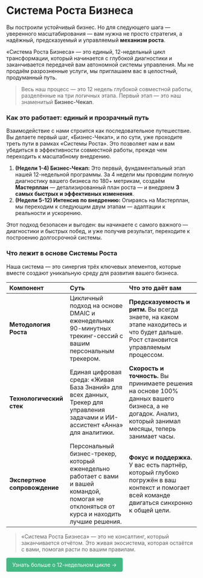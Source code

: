 # Система Роста Бизнеса

Вы построили устойчивый бизнес. Но для следующего шага — уверенного масштабирования — вам нужна не просто стратегия, а надёжный, предсказуемый и управляемый **механизм роста**.

«Система Роста Бизнеса» — это единый, 12-недельный цикл трансформации, который начинается с глубокой диагностики и заканчивается передачей вам автономной системы управления. Мы не продаём разрозненные услуги, мы приглашаем вас в целостный, продуманный путь.

> Весь наш процесс — это 12 недель глубокой совместной работы, разделённые на три логичных этапа. Первый этап — это наш знаменитый **Бизнес-Чекап**.

### Как это работает: единый и прозрачный путь

Взаимодействие с нами строится как последовательное путешествие. Вы делаете первый шаг, «Бизнес-Чекап», и по сути, уже проходите треть пути в рамках «Системы Роста». Это позволяет нам и вам убедиться в эффективности совместной работы, прежде чем переходить к масштабному внедрению.

1.  **(Недели 1-4) Бизнес-Чекап:** Это первый, фундаментальный этап нашей 12-недельной программы. За 4 недели мы проводим полную диагностику вашего бизнеса по 180+ метрикам, создаём **Мастерплан** — детализированный план роста — и внедряем **3 самых быстрых и эффективных изменения**.
2.  **(Недели 5-12) Интенсив по внедрению:** Опираясь на Мастерплан, мы переходим к следующим двум этапам — адаптации к реальности и ускорению.

Этот подход безопасен и выгоден: вы начинаете с самого важного — диагностики и быстрых побед, и уже получив результат, переходите к построению долгосрочной системы.

### Что лежит в основе Системы Роста

Наша система — это синергия трёх ключевых элементов, которые вместе создают уникальную среду для развития вашего бизнеса.

| Компонент | Суть | Что это даёт вам |
| :--- | :--- | :--- |
| **Методология Роста** | Цикличный подход на основе DMAIC и еженедельных 90-минутных трекинг-сессий с вашим персональным трекером. | **Предсказуемость и ритм.** Вы всегда знаете, на каком этапе находитесь и что будет дальше. Рост становится управляемым процессом. |
| **Технологический стек** | Единая цифровая среда: «Живая База Знаний» для всех данных, Трекер для управления задачами и ИИ-ассистент «Анна» для аналитики. | **Скорость и точность.** Вы принимаете решения на основе 100% данных вашего бизнеса, а не догадок. Анализ, который занимал месяцы, теперь занимает часы. |
| **Экспертное сопровождение** | Персональный бизнес-трекер, который еженедельно работает с вами и вашей командой, помогая не отклоняться от курса и находить лучшие решения. | **Фокус и поддержка.** У вас есть партнёр, который глубоко погружён в ваш контекст и помогает всей команде двигаться синхронно к общей цели. |

> «Система Роста Бизнеса» — это не консалтинг, который заканчивается отчётом. Это живая экосистема, которая остаётся с вами, помогая расти по вашим правилам.

<div class="specs-button">
  <a href="/system/12-weeks">Узнать больше о 12-недельном цикле →</a>
</div>

<style>
.specs-button a {
  display: inline-block;
  padding: 8px 16px;
  background-color: #42b983;
  color: white !important;
  text-decoration: none !important;
  border-radius: 4px;
  font-family: inherit;
  border: none;
  cursor: pointer;
  transition: background 0.2s;
  /* Новые важные свойства */
  -webkit-user-select: none;
  user-select: none;
  line-height: 1.5;
}

.specs-button a:hover {
  background-color: #33a06f;
  transform: translateY(-1px); /* Эффект нажатия */
}
</style>
